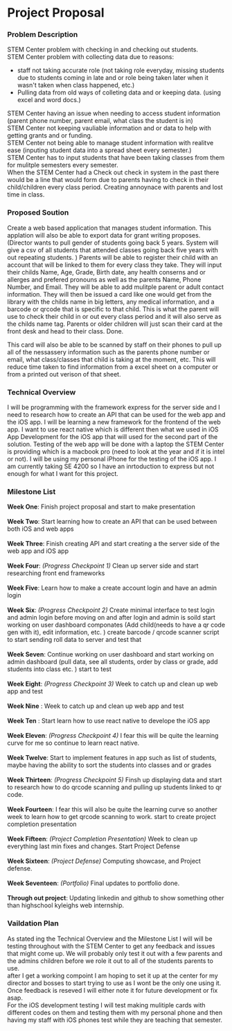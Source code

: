 # Project Proposal

### Problem Description 
STEM Center problem with checking in and checking out students.
</br>
STEM Center problem with collecting data due to reasons: 
- staff not taking accurate role (not taking role everyday, missing students due to students coming in late and or role being taken later when it wasn't taken when class happened, etc.)
- Pulling data from old ways of colleting data and or keeping data. (using excel and word docs.)

STEM Center having an issue when needing to access student information (parent phone number, parent email, what class the student is in)
</br>
STEM Center not keeping vauliable information and or data to help with getting grants and or funding. 
</br>
STEM Center not being able to manage student information with realitve ease (inputing student data into a spread sheet every semester.)
</br>
STEM Center has to input students that have been taking classes from them for mulitple semesters every semester. 
</br>
When the STEM Center had a Check out check in system in the past there would be a line that would form due to parents having to check in their child/children every class period. Creating annoynace with parents and lost time in class. 
</br>

### Proposed Soution 
Create a web based application that manages student information. This applation will also be able to export data for grant writing proposes. (Director wants to pull gender of students going back 5 years. System will give a csv of all students that attended classes going back five years with out repeating students. ) Parents will be able to register their child with an account that will be linked to them for every class they take. They will input their childs Name, Age, Grade, Birth date, any health conserns and or allerges and prefered pronouns as well as the parents Name, Phone Number, and Email. They will be able to add mulitple parent or adult contact information. They will then be issued a card like one would get from the library with the childs name in big letters, any medical information, and a barcode or qrcode that is specific to that child. This is what the parent will use to check their child in or out every class period and it will also serve as the childs name tag. Parents or older children will just scan their card at the front desk and head to their class. Done. 

This card will also be able to be scanned by staff on their phones to pull up all of the nessassery information such as the parents phone number or email, what class/classes that child is taking at the moment, etc. This will reduce time taken to find information from a excel sheet on a computer or from a printed out verison of that sheet. 

### Technical Overview
I will be programming with the framework express for the server side and I need to research how to create an API that can be used for the web app and the iOS app. I will be learning a new framework for the frontend of the web app. I want to use react native which is different then what we used in iOS App Development for the iOS app that will used for the second part of the solution. Testing of the web app will be done with a laptop the STEM Center is providing which is a macbook pro (need to look at the year and if it is intel or not). I will be using my personal iPhone for the testing of the iOS app. I am currently taking SE 4200 so I have an inrtoduction to express but not enough for what I want for this project. 

### Milestone List
**Week One**:
 Finish project proposal and start to make presentation
</br></br>**Week Two**:
 Start learning how to create an API that can be used between both iOS and web apps
</br></br>**Week Three**:
 Finish creating API and start creating a the server side of the web app and iOS app
</br></br>**Week Four**:
*(Progress Checkpoint 1)* Clean up server side and start researching front end frameworks
</br></br>**Week Five**:
 Learn how to make a create account login and have an admin login 
</br></br>**Week Six**:
*(Progress Checkpoint 2)* Create minimal interface to test login and admin login before moving on and after login and admin is soild start working on user dashboard componates (Add child(needs to have a qr code gen with it), edit information, etc. ) create barcode / qrcode scanner script to start sending roll data to server and test that
</br></br>**Week Seven**:
 Continue working on user dashboard and start working on admin dashboard (pull data, see all students, order by class or grade, add students into class etc. ) start to test
</br></br>**Week Eight**:
*(Progress Checkpoint 3)* Week to catch up and clean up web app and test 
</br></br>**Week Nine**
: Week to catch up and clean up web app and test 
</br></br>**Week Ten**
: Start learn how to use react native to develope the iOS app
</br></br>**Week Eleven**:
*(Progress Checkpoint 4)* I fear this will be quite the learning curve for me so continue to learn react native. 
</br></br>**Week Twelve**:
 Start to implement features in app such as list of students, maybe having the ability to sort the students into classes and or grades
</br></br>**Week Thirteen**:
*(Progress Checkpoint 5)* Finsh up displaying data and start to research how to do qrcode scanning and pulling up students linked to qr code.
</br></br>**Week Fourteen**:
 I fear this will also be quite the learning curve so another week to learn how to get qrcode scanning to work. start to create project completion presentation
</br></br>**Week Fifteen**:
*(Project Completion Presentation)* Week to clean up everything last min fixes and changes. Start Project Defense
</br></br>**Week Sixteen**:
*(Project Defense)* Computing showcase, and Project defense. 
</br></br>**Week Seventeen**:
*(Portfolio)*  Final updates to portfolio done. 
</br></br>**Through out project**:
 Updating linkedin and github to show something other than highschool kyleighs web internship. 

### Vaildation Plan
As stated ing the Technical Overview and the Milestone List I will will be testing throughout with the STEM Center to get any feedback and issues that might come up. We will probably only test it out with a few parents and the admins children before we role it out to all of the students parents to use. </br> after I get a working compoint I am hoping to set it up at the center for my director and bosses to start trying to use as I wont be the only one using it. Once feedback is reseved I will either note it for future development or fix asap. 
</br> For the iOS development testing I will test making mulitiple cards with different codes on them and testing them with my personal phone and then having my staff with iOS phones test while they are teaching that semester. 
